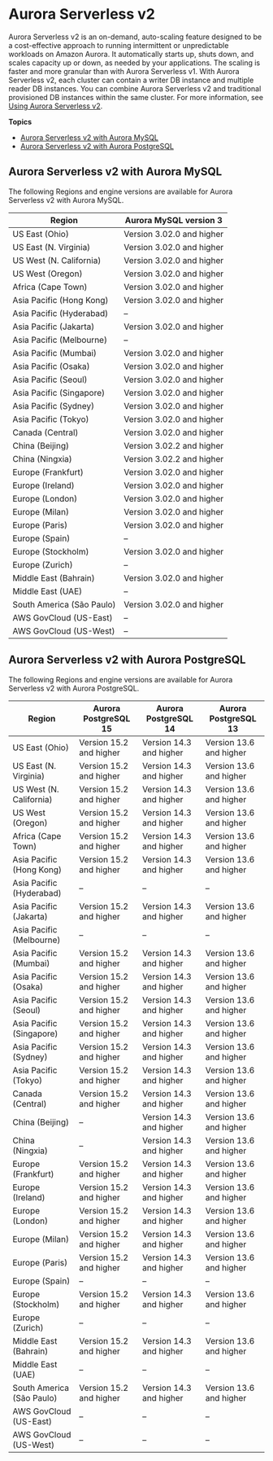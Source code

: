 # Aurora Serverless v2<a name="Concepts.Aurora_Fea_Regions_DB-eng.Feature.ServerlessV2"></a>

Aurora Serverless v2 is an on\-demand, auto\-scaling feature designed to be a cost\-effective approach to running intermittent or unpredictable workloads on Amazon Aurora\. It automatically starts up, shuts down, and scales capacity up or down, as needed by your applications\. The scaling is faster and more granular than with Aurora Serverless v1\. With Aurora Serverless v2, each cluster can contain a writer DB instance and multiple reader DB instances\. You can combine Aurora Serverless v2 and traditional provisioned DB instances within the same cluster\. For more information, see [Using Aurora Serverless v2](aurora-serverless-v2.md)\.

**Topics**
+ [Aurora Serverless v2 with Aurora MySQL](#Concepts.Aurora_Fea_Regions_DB-eng.Feature.ServerlessV2.amy)
+ [Aurora Serverless v2 with Aurora PostgreSQL](#Concepts.Aurora_Fea_Regions_DB-eng.Feature.ServerlessV2.apg)

## Aurora Serverless v2 with Aurora MySQL<a name="Concepts.Aurora_Fea_Regions_DB-eng.Feature.ServerlessV2.amy"></a>

The following Regions and engine versions are available for Aurora Serverless v2 with Aurora MySQL\.


| Region | Aurora MySQL version 3 | 
| --- | --- | 
| US East \(Ohio\) | Version 3\.02\.0 and higher | 
| US East \(N\. Virginia\) | Version 3\.02\.0 and higher | 
| US West \(N\. California\) | Version 3\.02\.0 and higher | 
| US West \(Oregon\) | Version 3\.02\.0 and higher | 
| Africa \(Cape Town\) | Version 3\.02\.0 and higher | 
| Asia Pacific \(Hong Kong\) | Version 3\.02\.0 and higher | 
| Asia Pacific \(Hyderabad\) | – | 
| Asia Pacific \(Jakarta\) | Version 3\.02\.0 and higher | 
| Asia Pacific \(Melbourne\) | – | 
| Asia Pacific \(Mumbai\) | Version 3\.02\.0 and higher | 
| Asia Pacific \(Osaka\) | Version 3\.02\.0 and higher | 
| Asia Pacific \(Seoul\) | Version 3\.02\.0 and higher | 
| Asia Pacific \(Singapore\) | Version 3\.02\.0 and higher | 
| Asia Pacific \(Sydney\) | Version 3\.02\.0 and higher | 
| Asia Pacific \(Tokyo\) | Version 3\.02\.0 and higher | 
| Canada \(Central\) | Version 3\.02\.0 and higher | 
| China \(Beijing\) | Version 3\.02\.2 and higher | 
| China \(Ningxia\) | Version 3\.02\.2 and higher | 
| Europe \(Frankfurt\) | Version 3\.02\.0 and higher | 
| Europe \(Ireland\) | Version 3\.02\.0 and higher | 
| Europe \(London\) | Version 3\.02\.0 and higher | 
| Europe \(Milan\) | Version 3\.02\.0 and higher | 
| Europe \(Paris\) | Version 3\.02\.0 and higher | 
| Europe \(Spain\) | – | 
| Europe \(Stockholm\) | Version 3\.02\.0 and higher | 
| Europe \(Zurich\) | – | 
| Middle East \(Bahrain\) | Version 3\.02\.0 and higher | 
| Middle East \(UAE\) | – | 
| South America \(São Paulo\) | Version 3\.02\.0 and higher | 
| AWS GovCloud \(US\-East\) | – | 
| AWS GovCloud \(US\-West\) | – | 

## Aurora Serverless v2 with Aurora PostgreSQL<a name="Concepts.Aurora_Fea_Regions_DB-eng.Feature.ServerlessV2.apg"></a>

The following Regions and engine versions are available for Aurora Serverless v2 with Aurora PostgreSQL\.


| Region | Aurora PostgreSQL 15 | Aurora PostgreSQL 14 | Aurora PostgreSQL 13 | 
| --- | --- | --- | --- | 
| US East \(Ohio\) | Version 15\.2 and higher | Version 14\.3 and higher | Version 13\.6 and higher | 
| US East \(N\. Virginia\) | Version 15\.2 and higher | Version 14\.3 and higher | Version 13\.6 and higher | 
| US West \(N\. California\) | Version 15\.2 and higher | Version 14\.3 and higher | Version 13\.6 and higher | 
| US West \(Oregon\) | Version 15\.2 and higher | Version 14\.3 and higher | Version 13\.6 and higher | 
| Africa \(Cape Town\) | Version 15\.2 and higher | Version 14\.3 and higher | Version 13\.6 and higher | 
| Asia Pacific \(Hong Kong\) | Version 15\.2 and higher | Version 14\.3 and higher | Version 13\.6 and higher | 
| Asia Pacific \(Hyderabad\) | – | – | – | 
| Asia Pacific \(Jakarta\) | Version 15\.2 and higher | Version 14\.3 and higher | Version 13\.6 and higher | 
| Asia Pacific \(Melbourne\) | – | – | – | 
| Asia Pacific \(Mumbai\) | Version 15\.2 and higher | Version 14\.3 and higher | Version 13\.6 and higher | 
| Asia Pacific \(Osaka\) | Version 15\.2 and higher | Version 14\.3 and higher | Version 13\.6 and higher | 
| Asia Pacific \(Seoul\) | Version 15\.2 and higher | Version 14\.3 and higher | Version 13\.6 and higher | 
| Asia Pacific \(Singapore\) | Version 15\.2 and higher | Version 14\.3 and higher | Version 13\.6 and higher | 
| Asia Pacific \(Sydney\) | Version 15\.2 and higher | Version 14\.3 and higher | Version 13\.6 and higher | 
| Asia Pacific \(Tokyo\) | Version 15\.2 and higher | Version 14\.3 and higher | Version 13\.6 and higher | 
| Canada \(Central\) | Version 15\.2 and higher | Version 14\.3 and higher | Version 13\.6 and higher | 
| China \(Beijing\) | – | Version 14\.3 and higher | Version 13\.6 and higher | 
| China \(Ningxia\) | – | Version 14\.3 and higher | Version 13\.6 and higher | 
| Europe \(Frankfurt\) | Version 15\.2 and higher | Version 14\.3 and higher | Version 13\.6 and higher | 
| Europe \(Ireland\) | Version 15\.2 and higher | Version 14\.3 and higher | Version 13\.6 and higher | 
| Europe \(London\) | Version 15\.2 and higher | Version 14\.3 and higher | Version 13\.6 and higher | 
| Europe \(Milan\) | Version 15\.2 and higher | Version 14\.3 and higher | Version 13\.6 and higher | 
| Europe \(Paris\) | Version 15\.2 and higher | Version 14\.3 and higher | Version 13\.6 and higher | 
| Europe \(Spain\) | – | – | – | 
| Europe \(Stockholm\) | Version 15\.2 and higher | Version 14\.3 and higher | Version 13\.6 and higher | 
| Europe \(Zurich\) | – | – | – | 
| Middle East \(Bahrain\) | Version 15\.2 and higher | Version 14\.3 and higher | Version 13\.6 and higher | 
| Middle East \(UAE\) | – | – | – | 
| South America \(São Paulo\) | Version 15\.2 and higher | Version 14\.3 and higher | Version 13\.6 and higher | 
| AWS GovCloud \(US\-East\) | – | – | – | 
| AWS GovCloud \(US\-West\) | – | – | – | 